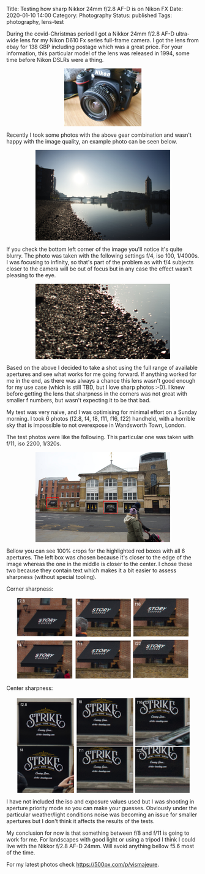 Title: Testing how sharp Nikkor 24mm f/2.8 AF-D is on Nikon FX
Date: 2020-01-10 14:00
Category: Photography
Status: published
Tags: photography, lens-test

During the covid-Christmas period I got a Nikkor 24mm f/2.8 AF-D ultra-wide lens for my Nikon D610 Fx series full-frame 
camera.  I got the lens from ebay for 138 GBP including postage which was a great price. For your information, this particular
model of the lens was released in 1994, some time before Nikon DSLRs were a thing.  

<img style="width:40%;margin:auto;display:block;" src="images/24mm.jpg"/>

Recently I took some photos with the above gear combination and wasn't happy with the image quality, an example photo can be seen below.

<img style="width:70%;margin:auto;display:block;" src="images/example-shot-24mm.jpg"/>

If you check the bottom left corner of the image you'll notice it's quite blurry. The photo was taken with the 
following settings f/4, iso 100, 1/4000s. I was focusing to infinity, so that's part of the problem as with f/4 subjects
closer to the camera will be out of focus but in any case the effect wasn't pleasing to the eye. 

<img style="width:70%;margin:auto;display:block;" src="images/example-zoom.jpg"/>

Based on the above I decided to take a shot using the full range of available apertures and see what works for me 
going forward. If anything worked for me in the end, as there was always a chance this lens wasn't good enough for my 
use case (which is still TBD, but I love sharp photos :-D). I knew before getting the lens that sharpness in the corners was 
not great with smaller f numbers, but wasn't expecting it to be that bad.

My test was very naive, and I was optimising for minimal effort on a Sunday morning. I took 6 photos 
(f2.8, f4, f8, f11, f16, f22) handheld, with a horrible sky that is impossible to not overexpose in Wandsworth Town, London. 

The test photos were like the following. This particular one was taken with f/11, iso 2200, 1/320s.

<img style="width:70%;margin:auto;display:block;" src="images/test-photo.jpg"/>

Bellow you can see 100% crops for the highlighted red boxes with all 6 apertures. The left box was chosen because
it's closer to the  edge of the image whereas the one in the middle is closer to the center. I chose these two 
because they contain text which makes it a bit easier to assess sharpness (without special tooling).

Corner sharpness:

<img style="width:90%;margin:auto;display:block;" src="images/corners.jpg"/>

Center sharpness:

<img style="width:90%;margin:auto;display:block;" src="images/center.jpg"/>

I have not included the iso and exposure values used but I was shooting in aperture priority mode so you can make 
your guesses. Obviously under the particular weather/light conditions noise was becoming an issue for smaller apertures
but I don't think it affects the results of the tests.

My conclusion for now is that something between f/8 and f/11 is going to work for me. For landscapes with good light 
or using a tripod I think I could live with the Nikkor f/2.8 AF-D 24mm. Will avoid anything bellow f5.6 
most of the time. 

For my latest photos check <a href="https://500px.com/p/vismajeure">https://500px.com/p/vismajeure</a>. 
